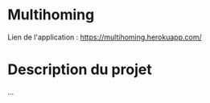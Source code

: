 # Multihoming
Lien de l'application : https://multihoming.herokuapp.com/

# Description du projet

...
